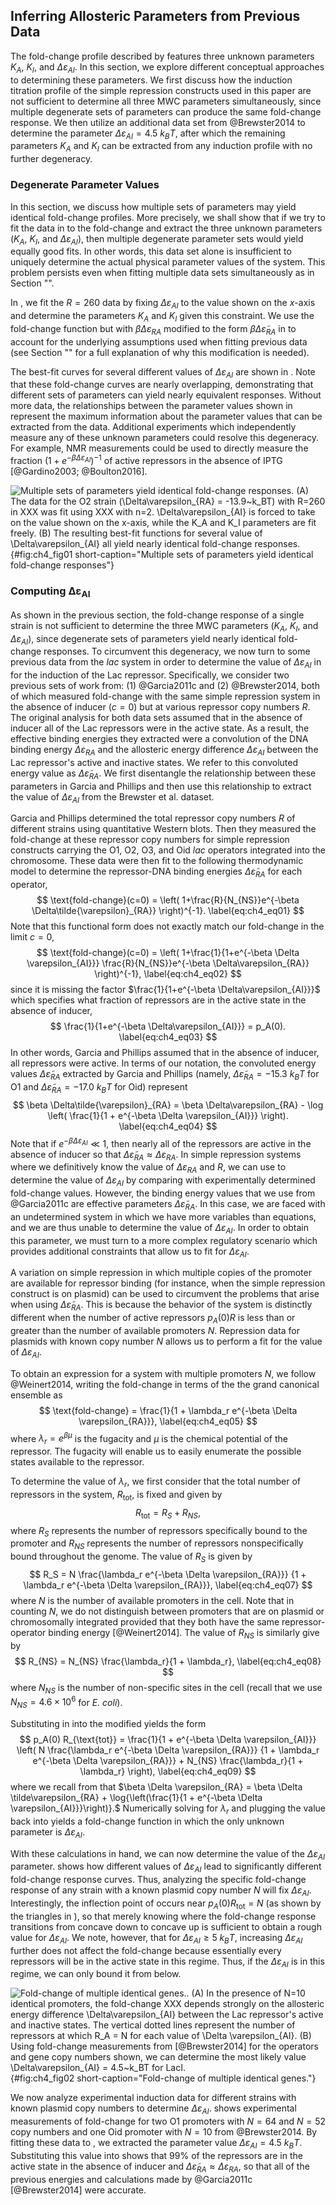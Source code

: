 ## Inferring Allosteric Parameters from Previous Data

The fold-change profile described by features three unknown parameters $K_A$,
$K_I$, and $\Delta\varepsilon_{AI}$. In this section, we explore different
conceptual approaches to determining these parameters. We first discuss how the
induction titration profile of the simple repression constructs used in this
paper are not sufficient to determine all three MWC parameters simultaneously,
since multiple degenerate sets of parameters can produce the same fold-change
response. We then utilize an additional data set from @Brewster2014 to determine
the parameter $\Delta\varepsilon_{AI} = 4.5~k_BT$, after which the remaining
parameters $K_A$ and $K_I$ can be extracted from any induction profile with no
further degeneracy.

### Degenerate Parameter Values

In this section, we discuss how multiple sets of parameters may yield identical
fold-change profiles. More precisely, we shall show that if we try to fit the
data in to the fold-change and extract the three unknown parameters ($K_A$,
$K_I$, and $\Delta\varepsilon_{AI}$), then multiple degenerate parameter sets
would yield equally good fits. In other words, this data set alone is
insufficient to uniquely determine the actual physical parameter values of the
system. This problem persists even when fitting multiple data sets
simultaneously as in Section "".

In , we fit the $R=260$ data by fixing $\Delta\varepsilon_{AI}$ to the value
shown on the $x$-axis and determine the parameters $K_A$ and $K_I$ given this
constraint. We use the fold-change function but with $\beta
\Delta\varepsilon_{RA}$ modified to the form $\beta
\Delta\tilde{\varepsilon}_{RA}$ in to account for the underlying assumptions
used when fitting previous data (see Section "" for a full explanation of why
this modification is needed).

The best-fit curves for several different values of $\Delta\varepsilon_{AI}$ are
shown in . Note that these fold-change curves are nearly overlapping,
demonstrating that different sets of parameters can yield nearly equivalent
responses. Without more data, the relationships between the parameter values
shown in represent the maximum information about the parameter values that can
be extracted from the data. Additional experiments which independently measure
any of these unknown parameters could resolve this degeneracy. For example, NMR
measurements could be used to directly measure the fraction $(1 + e^{-\beta
\Delta\varepsilon_{AI}})^{-1}$ of active repressors in the absence of IPTG
[@Gardino2003; @Boulton2016].

![**Multiple sets of parameters yield identical fold-change responses**. (A) The
data for the O2 strain ($\Delta\varepsilon_{RA} = -13.9~k_BT$) with $R=260$ in
XXX was fit using XXX with $n=2$. $\Delta\varepsilon_{AI}$ is forced to take on
the value shown on the $x$-axis, while the $K_A$ and $K_I$ parameters are fit
freely. (B) The resulting best-fit functions for several value of
$\Delta\varepsilon_{AI}$ all yield nearly identical fold-change
responses.](ch4_fig01){#fig:ch4_fig01 short-caption="Multiple sets of parameters
yield identical fold-change responses"}

### Computing $\boldsymbol{\Delta\varepsilon_{AI}}$

As shown in the previous section, the fold-change response of a single strain is
not sufficient to determine the three MWC parameters ($K_A$, $K_I$, and
$\Delta\varepsilon_{AI}$), since degenerate sets of parameters yield nearly
identical fold-change responses. To circumvent this degeneracy, we now turn to
some previous data from the *lac* system in order to determine the value of
$\Delta\varepsilon_{AI}$ in for the induction of the Lac repressor.
Specifically, we consider two previous sets of work from: (1) @Garcia2011c and
(2) @Brewster2014, both of which measured fold-change with the same simple
repression system in the absence of inducer ($c=0$) but at various repressor
copy numbers $R$. The original analysis for both data sets assumed that in the
absence of inducer all of the Lac repressors were in the active state. As a
result, the effective binding energies they extracted were a convolution of the
DNA binding energy $\Delta\varepsilon_{RA}$ and the allosteric energy difference
$\Delta\varepsilon_{AI}$ between the Lac repressor's active and inactive states.
We refer to this convoluted energy value as $\Delta \tilde{\varepsilon}_{RA}$.
We first disentangle the relationship between these parameters in Garcia and
Phillips and then use this relationship to extract the value of
$\Delta\varepsilon_{AI}$ from the Brewster et al. dataset.

Garcia and Phillips determined the total repressor copy numbers $R$ of different
strains using quantitative Western blots. Then they measured the fold-change at
these repressor copy numbers for simple repression constructs carrying the O1,
O2, O3, and Oid *lac* operators integrated into the chromosome. These data were
then fit to the following thermodynamic model to determine the repressor-DNA
binding energies $\Delta\tilde{\varepsilon}_{RA}$ for each operator,
$$
\text{fold-change}(c=0) = \left(
1+\frac{R}{N_{NS}}e^{-\beta \Delta\tilde{\varepsilon}_{RA}} \right)^{-1}.
\label{eq:ch4_eq01}
$$
Note that this functional form does not exactly match our fold-change in the
limit $c=0$, 
$$
\text{fold-change}(c=0) = \left(
1+\frac{1}{1+e^{-\beta \Delta \varepsilon_{AI}}}
\frac{R}{N_{NS}}e^{-\beta \Delta\varepsilon_{RA}} \right)^{-1},
\label{eq:ch4_eq02}
$$
since it is missing the factor $\frac{1}{1+e^{-\beta \Delta\varepsilon_{AI}}}$
which specifies what fraction of repressors are in the active state in the
absence of inducer, 
$$
\frac{1}{1+e^{-\beta \Delta\varepsilon_{AI}}} = p_A(0).
\label{eq:ch4_eq03}
$$
In other words, Garcia and Phillips assumed that in the absence of inducer, all
repressors were active. In terms of our notation, the convoluted energy values
$\Delta\tilde{\varepsilon}_{RA}$ extracted by Garcia and Phillips (namely,
$\Delta\tilde{\varepsilon}_{RA}=-15.3~k_B T$ for O1 and
$\Delta\tilde{\varepsilon}_{RA}=-17.0~k_B T$ for Oid) represent
$$
\beta \Delta\tilde{\varepsilon}_{RA} = 
\beta \Delta\varepsilon_{RA} - 
\log \left( \frac{1}{1 + e^{-\beta \Delta \varepsilon_{AI}}} \right).
\label{eq:ch4_eq04}
$$
Note that if $e^{-\beta \Delta \varepsilon_{AI}} \ll 1$, then nearly all of the
repressors are active in the absence of inducer so that
$\Delta\tilde{\varepsilon}_{RA} \approx \Delta\varepsilon_{RA}$. In simple
repression systems where we definitively know the value of $\Delta
\varepsilon_{RA}$ and $R$, we can use to determine the value of $\Delta
\varepsilon_{AI}$ by comparing with experimentally determined fold-change
values. However, the binding energy values that we use from @Garcia2011c are
effective parameters $\Delta\tilde{\varepsilon}_{RA}$. In this case, we are
faced with an undetermined system in which we have more variables than
equations, and we are thus unable to determine the value of $\Delta
\varepsilon_{AI}$. In order to obtain this parameter, we must turn to a more
complex regulatory scenario which provides additional constraints that allow us
to fit for $\Delta \varepsilon_{AI}$.

A variation on simple repression in which multiple copies of the promoter are
available for repressor binding (for instance, when the simple repression
construct is on plasmid) can be used to circumvent the problems that arise when
using $\Delta \tilde{\varepsilon}_{RA}$. This is because the behavior of the
system is distinctly different when the number of active repressors $p_A(0) R$
is less than or greater than the number of available promoters $N$. Repression
data for plasmids with known copy number $N$ allows us to perform a fit for the
value of $\Delta\varepsilon_{AI}$.

To obtain an expression for a system with multiple promoters $N$, we
follow @Weinert2014, writing the fold-change in terms of the the grand
canonical ensemble as 
$$
\text{fold-change} = \frac{1}{1 + \lambda_r e^{-\beta \Delta \varepsilon_{RA}}},
\label{eq:ch4_eq05}
$$
where $\lambda_r = e^{\beta \mu}$ is the fugacity and $\mu$ is the chemical
potential of the repressor. The fugacity will enable us to easily enumerate the
possible states available to the repressor.

To determine the value of $\lambda_r$, we first consider that the total number
of repressors in the system, $R_{\text{tot}}$, is fixed and given by 
$$
R_{\text{tot}} = R_S + R_{NS},
\label{eq:ch4_eq06}
$$
where $R_S$ represents the number
of repressors specifically bound to the promoter and $R_{NS}$ represents
the number of repressors nonspecifically bound throughout the genome.
The value of $R_S$ is given by 
$$
R_S = N \frac{\lambda_r 
e^{-\beta \Delta \varepsilon_{RA}}}
{1 + \lambda_r e^{-\beta \Delta \varepsilon_{RA}}},
\label{eq:ch4_eq07}
$$
where $N$ is the number of available promoters in the cell. Note that in
counting $N$, we do not distinguish between promoters that are on plasmid or
chromosomally integrated provided that they both have the same
repressor-operator binding energy [@Weinert2014]. The value of $R_{NS}$ is
similarly give by 
$$
R_{NS} = N_{NS} \frac{\lambda_r}{1 + \lambda_r},
\label{eq:ch4_eq08}
$$
where $N_{NS}$ is the number of non-specific sites in the cell (recall that we
use $N_{NS} = 4.6 \times 10^6$ for *E. coli*).

Substituting in into the modified yields the form
$$
p_A(0) R_{\text{tot}} = 
\frac{1}{1 + e^{-\beta \Delta \varepsilon_{AI}}}
\left( N \frac{\lambda_r e^{-\beta \Delta \varepsilon_{RA}}}
{1 + \lambda_r e^{-\beta \Delta \varepsilon_{RA}}} + N_{NS} 
\frac{\lambda_r}{1 + \lambda_r} \right),
\label{eq:ch4_eq09}
$$
where we recall from that $\beta \Delta \varepsilon_{RA} =   \beta \Delta
\tilde\varepsilon_{RA} + \log{\left(\frac{1}{1 + e^{-\beta \Delta
\varepsilon_{AI}}}\right)}.$ Numerically solving for $\lambda_r$ and plugging
the value back into yields a fold-change function in which the only unknown
parameter is $\Delta \varepsilon_{AI}$.

With these calculations in hand, we can now determine the value of the $\Delta
\varepsilon_{AI}$ parameter. shows how different values of
$\Delta\varepsilon_{AI}$ lead to significantly different fold-change response
curves. Thus, analyzing the specific fold-change response of any strain with a
known plasmid copy number $N$ will fix $\Delta\varepsilon_{AI}$. Interestingly,
the inflection point of occurs near $p_A(0) R_{\text{tot}} = N$ (as shown by the
triangles in ), so that merely knowing where the fold-change response
transitions from concave down to concave up is sufficient to obtain a rough
value for $\Delta\varepsilon_{AI}$. We note, however, that for
$\Delta\varepsilon_{AI} \geq 5\; k_BT$, increasing $\Delta\varepsilon_{AI}$
further does not affect the fold-change because essentially every repressors
will be in the active state in this regime. Thus, if the
$\Delta\varepsilon_{AI}$ is in this regime, we can only bound it from below.

![**Fold-change of multiple identical genes.**. (A) In the presence of $N=10$
identical promoters, the fold-change XXX depends strongly on the allosteric
energy difference $\Delta\varepsilon_{AI}$ between the Lac repressor's active
and inactive states. The vertical dotted lines represent the number of
repressors at which $R_A = N$ for each value of $\Delta \varepsilon_{AI}$. (B)
Using fold-change measurements from [@Brewster2014] for the operators and gene
copy numbers shown, we can determine the most likely value
$\Delta\varepsilon_{AI} = 4.5~k_BT$ for LacI.](ch4_fig02){#fig:ch4_fig02
short-caption="Fold-change of multiple identical genes."}

We now analyze experimental induction data for different strains with known
plasmid copy numbers to determine $\Delta\varepsilon_{AI}$. shows experimental
measurements of fold-change for two O1 promoters with $N=64$ and $N=52$ copy
numbers and one Oid promoter with $N=10$ from @Brewster2014. By fitting these
data to , we extracted the parameter value $\Delta\varepsilon_{AI} = 4.5~k_B T$.
Substituting this value into shows that 99% of the repressors are in the active
state in the absence of inducer and $\Delta\tilde{\varepsilon}_{RA} \approx
\Delta\varepsilon_{RA}$, so that all of the previous energies and calculations
made by @Garcia2011c [@Brewster2014] were accurate.
